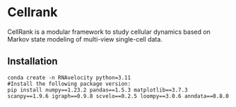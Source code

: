 # Cellrank
CellRank is a modular framework to study cellular dynamics based on Markov state modeling of multi-view single-cell data.

## Installation

```
conda create -n RNAvelocity python=3.11
#Install the following package version:
pip install numpy==1.23.2 pandas==1.5.3 matplotlib==3.7.3 scanpy==1.9.6 igraph==0.9.8 scvelo==0.2.5 loompy==3.0.6 anndata==0.8.0
```

